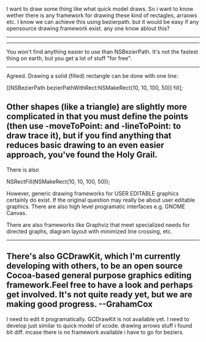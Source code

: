 I want to draw some thing like what quick model draws. So i want to know wether there is any framework for drawing these kind of rectagles, arraows etc. I know we can achieve this using bezierpath. but it would be easy if any opensource drawing framework exist. any one know ablout this?

----

----

You won't find anything easier to use than NSBezierPath. It's not the fastest thing on earth, but you get a lot of stuff "for free".

----

Agreed. Drawing a solid (filled) rectangle can be done with one line:

    
[[NSBezierPath bezierPathWithRect:NSMakeRect(10, 10, 100, 50)] fill];


Other shapes (like a triangle) are slightly more complicated in that you must define the points (then use -moveToPoint: and -lineToPoint: to draw trace it), but if you find anything that reduces basic drawing to an even easier approach, you've found the Holy Grail. 
----
There is also 
    
NSRectFill(NSMakeRect(10, 10, 100, 50));


However, generic drawing frameworks for USER EDITABLE graphics certainly do exist.  If the original question may really be about user editable graphics.  There are also high level programatic interfaces e.g. GNOME Canvas.

There are also frameworks like Graphviz that meet specialized needs for directed graphs, diagram layout with minimized line crossing, etc.  

----

There's also GCDrawKit, which I'm currently developing with others, to be an open source Cocoa-based general purpose graphics editing framework.Feel free to have a look and perhaps get involved. It's not quite ready yet, but we are making good progress. --GrahamCox
----
I need to edit it programatically. GCDrawKit is not available yet. I need to develop just similar to quick model of xcode. drawing arrows stuff i found bit diff. incase there is no framework available i have to go for beziers.
